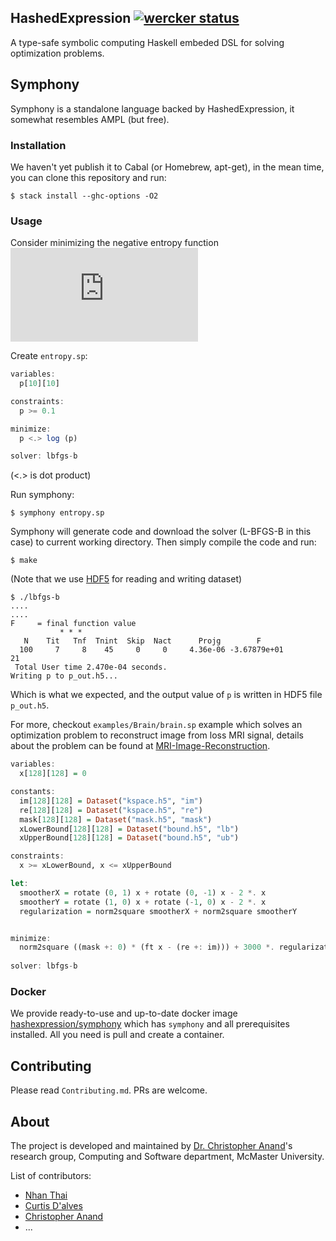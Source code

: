 ## HashedExpression [![wercker status](https://app.wercker.com/status/fce29884fa47e4258f62240000f1e368/s/master "wercker status")](https://app.wercker.com/project/byKey/fce29884fa47e4258f62240000f1e368)

A type-safe symbolic computing Haskell embeded DSL for solving optimization problems.

## Symphony

Symphony is a standalone language backed by HashedExpression, it somewhat resembles AMPL (but free).
### Installation
We haven't yet publish it to Cabal (or Homebrew, apt-get), in the mean time, you can clone this repository and run:
```terminal
$ stack install --ghc-options -O2
```

### Usage
Consider minimizing the negative entropy function ![image](https://latex.codecogs.com/gif.latex?%5Cdpi%7B100%7D%20%5Chuge%20f%28p%29%20%3D%20%5Csum_%7Bi%20%3D%201%7D%5En%20p_i%20%5Clog%28p_i%29)

Create `entropy.sp`: 
```haskell
variables:
  p[10][10]

constraints: 
  p >= 0.1

minimize:
  p <.> log (p) 

solver: lbfgs-b
```
(<.> is dot product)

Run symphony:
```terminal
$ symphony entropy.sp
```

Symphony will generate code and download the solver (L-BFGS-B in this case) to current working directory. 
Then simply compile the code and run:
```terminal
$ make
```
(Note that we use [HDF5](https://www.hdfgroup.org/solutions/hdf5/) for reading and writing dataset)

```terminal
$ ./lbfgs-b
....
....
F     = final function value
           * * * 
   N    Tit   Tnf  Tnint  Skip  Nact      Projg        F
  100     7     8    45     0     0     4.36e-06 -3.67879e+01
21
 Total User time 2.470e-04 seconds.
Writing p to p_out.h5...     
```
Which is what we expected, and the output value of `p` is written in HDF5 file `p_out.h5`.


For more, checkout `examples/Brain/brain.sp` example which solves an optimization problem to reconstruct image from loss MRI signal, details about the problem can be found at [MRI-Image-Reconstruction](examples/MRI-Image-Reconstruction.pdf).
```haskell
variables:
  x[128][128] = 0

constants:
  im[128][128] = Dataset("kspace.h5", "im")
  re[128][128] = Dataset("kspace.h5", "re")
  mask[128][128] = Dataset("mask.h5", "mask")
  xLowerBound[128][128] = Dataset("bound.h5", "lb")
  xUpperBound[128][128] = Dataset("bound.h5", "ub")

constraints:
  x >= xLowerBound, x <= xUpperBound

let:
  smootherX = rotate (0, 1) x + rotate (0, -1) x - 2 *. x
  smootherY = rotate (1, 0) x + rotate (-1, 0) x - 2 *. x
  regularization = norm2square smootherX + norm2square smootherY


minimize:
  norm2square ((mask +: 0) * (ft x - (re +: im))) + 3000 *. regularization
  
solver: lbfgs-b
```


### Docker 
We provide ready-to-use and up-to-date docker image [hashexpression/symphony](https://hub.docker.com/r/hashexpression/symphony) which has 
`symphony` and all prerequisites installed. All you need is pull and create a container.

## Contributing
Please read `Contributing.md`. PRs are welcome.


## About
The project is developed and maintained by [Dr. Christopher Anand](https://github.com/christopheranand)'s research group, Computing and Software department, McMaster University.

List of contributors:
- [Nhan Thai](https://github.com/dandoh)
- [Curtis D'alves](https://github.com/dalvescb)
- [Christopher Anand](https://github.com/christopheranand)
- ...

